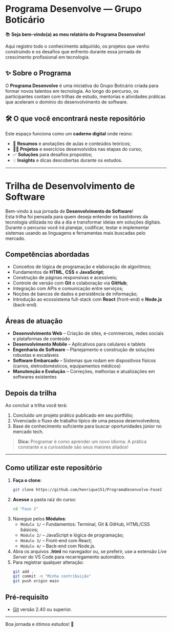 # Programa Desenvolve — Grupo Boticário

📚 **Seja bem-vindo(a) ao meu relatório do Programa Desenvolve!**

Aqui registro todo o conhecimento adquirido, os projetos que venho construindo e os desafios que enfrento durante essa jornada de crescimento profissional em tecnologia.

## ✨ Sobre o Programa

O **Programa Desenvolve** é uma iniciativa do Grupo Boticário criada para formar novos talentos em tecnologia. Ao longo do percurso, os participantes contam com trilhas de estudo, mentorias e atividades práticas que aceleram o domínio do desenvolvimento de software.

## 🛠️ O que você encontrará neste repositório

Este espaço funciona como um **caderno digital** onde reúno:

- 📌 **Resumos** e anotações de aulas e conteúdos teóricos;
- 🧑‍💻 **Projetos** e exercícios desenvolvidos nas etapas do curso;
- ✅ **Soluções** para desafios propostos;
- 💡 **Insights** e dicas descobertas durante os estudos.

---

# Trilha de Desenvolvimento de Software

Bem-vindo à sua jornada de **Desenvolvimento de Software**!  
Esta trilha foi pensada para quem deseja entender os bastidores da tecnologia utilizada no dia a dia e transformar ideias em soluções digitais. Durante o percurso você irá planejar, codificar, testar e implementar sistemas usando as linguagens e ferramentas mais buscadas pelo mercado.

## Competências abordadas

- Conceitos de lógica de programação e elaboração de algoritmos;
- Fundamentos de **HTML**, **CSS** e **JavaScript**;
- Construção de páginas responsivas e acessíveis;
- Controle de versão com **Git** e colaboração via **GitHub**;
- Integração com APIs e comunicação entre serviços;
- Noções de bancos de dados e persistência de informação;
- Introdução ao ecossistema full-stack com **React** (front-end) e **Node.js** (back-end).

## Áreas de atuação

- **Desenvolvimento Web** – Criação de sites, e-commerces, redes sociais e plataformas de conteúdo
- **Desenvolvimento Mobile** – Aplicativos para celulares e tablets
- **Engenharia de Software** – Planejamento e construção de soluções robustas e escaláveis
- **Software Embarcado** – Sistemas que rodam em dispositivos físicos (carros, eletrodomésticos, equipamentos médicos)
- **Manutenção e Evolução** – Correções, melhorias e atualizações em softwares existentes

## Depois da trilha

Ao concluir a trilha você terá:

1. Concluído um projeto prático publicado em seu portfólio;
2. Vivenciado o fluxo de trabalho típico de uma pessoa desenvolvedora;
3. Base de conhecimento suficiente para buscar oportunidades júnior no mercado tech.

> **Dica:** Programar é como aprender um novo idioma. A prática constante e a curiosidade são seus maiores aliados!

---

## Como utilizar este repositório

1. **Faça o clone**:
   ```bash
   git clone https://github.com/henrique151/ProgramaDesenvolve-Fase2
   ```
2. **Acesse** a pasta raiz do curso:
   ```bash
   cd "Fase 2"
   ```
3. Navegue pelos **Módulos**:
   - `Módulo 1/` – Fundamentos: Terminal, Git & GitHub, HTML/CSS básicos;
   - `Módulo 2/` – JavaScript e lógica de programação;
   - `Módulo 3/` – Front-end com React;
   - `Módulo 4/` – Back-end com Node.js.
4. Abra os arquivos **.html** no navegador ou, se preferir, use a extensão _Live Server_ do VS Code para recarregamento automático.
5. Para registrar qualquer alteração:
   ```bash
   git add .
   git commit -m "Minha contribuição"
   git push origin main
   ```

## Pré-requisito

- [Git](https://git-scm.com/downloads) versão 2.40 ou superior.

---

Boa jornada e ótimos estudos! 🚀
